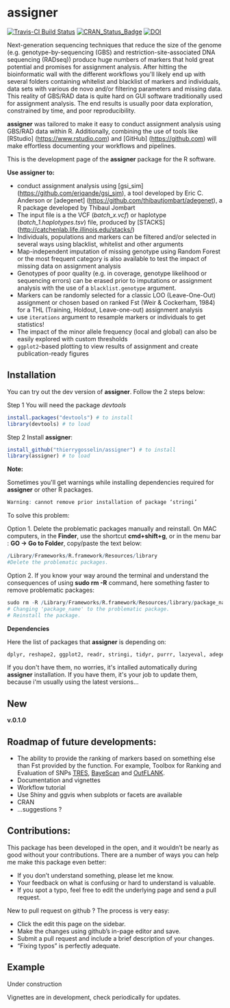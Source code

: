 # assigner
[![Travis-CI Build Status](https://travis-ci.org/thierrygosselin/assigner.svg?branch=master)](https://travis-ci.org/thierrygosselin/assigner) [![CRAN_Status_Badge](http://www.r-pkg.org/badges/version/assigner)](http://cran.r-project.org/package=assigner) [![DOI](https://zenodo.org/badge/14548/thierrygosselin/assigner.svg)](https://zenodo.org/badge/latestdoi/14548/thierrygosselin/assigner)



Next-generation sequencing techniques that reduce the size of the genome (e.g. genotype-by-sequencing (GBS) and
restriction-site-associated DNA sequencing (RADseq)) produce huge numbers of markers that hold great potential and promises for assignment analysis. After hitting the bioinformatic wall with the different workflows you'll likely end up with several folders containing whitelist and blacklist of markers and individuals, data sets with various de novo and/or filtering parameters and missing data. This reality of GBS/RAD data is quite hard on GUI software traditionally used for assignment analysis. The end results is usually poor data exploration, constrained by time, and poor reproducibility.

**assigner** was tailored to make it easy to conduct assignment analysis using GBS/RAD data within R. Additionally, combining the use of tools like [RStudio] (https://www.rstudio.com) and [GitHub] (https://github.com) will make effortless documenting your workflows and pipelines.


This is the development page of the **assigner** package for the R software.

**Use assigner to:**

* conduct assignment analysis using [gsi_sim] (https://github.com/eriqande/gsi_sim), a tool developed 
by Eric C. Anderson or [adegenet] (https://github.com/thibautjombart/adegenet), a R package
developed by Thibaul Jombart
* The input file is a the VCF (*batch_x.vcf*) or haplotype (*batch_1.haplotypes.tsv*) file, produced by [STACKS] (http://catchenlab.life.illinois.edu/stacks/)
* Individuals, populations and markers can be filtered and/or selected in several ways using blacklist, 
whitelist and other arguments
* Map-independent imputation of missing genotype using Random Forest or the most frequent category is also available to test the impact of missing data on assignment analysis
* Genotypes of poor quality (e.g. in coverage, genotype likelihood or sequencing errors) can be erased prior to imputations or assignment analysis with the use of a `blacklist.genotype` argument.
* Markers can be randomly selected for a classic LOO (Leave-One-Out) assignment or 
chosen based on ranked Fst (Weir & Cockerham, 1984) for a THL (Training, Holdout, Leave-one-out) assignment analysis
* use `iterations` argument to resample markers or individuals to get statistics!
* The impact of the minor allele frequency (local and global) can also be easily explored with custom thresholds
* `ggplot2`-based plotting to view results of assignment and create publication-ready figures


## Installation
You can try out the dev version of **assigner**. Follow the 2 steps below:

Step 1 You will need the package *devtools*
```r
install.packages("devtools") # to install
library(devtools) # to load
```

Step 2 Install **assigner**:
```r
install_github("thierrygosselin/assigner") # to install
library(assigner) # to load
```

**Note:**

Sometimes you'll get warnings while installing dependencies required for **assigner** or other R packages.
```r
Warning: cannot remove prior installation of package ‘stringi’
```

To solve this problem: 

Option 1. Delete the problematic packages manually and reinstall. On MAC computers, in the **Finder**, use the shortcut **cmd+shift+g**, or in the menu bar : **GO -> Go to Folder**, copy/paste the text below:
```r
/Library/Frameworks/R.framework/Resources/library
#Delete the problematic packages.
```

Option 2. If you know your way around the terminal and understand the consequences of using **sudo rm -R** command, here something faster to remove problematic packages:
```r
sudo rm -R /Library/Frameworks/R.framework/Resources/library/package_name
# Changing 'package_name' to the problematic package.
# Reinstall the package.
```

**Dependencies**

Here the list of packages that **assigner** is depending on:
```r
dplyr, reshape2, ggplot2, readr, stringi, tidyr, purrr, lazyeval, adegenet, randomForestSRC, foreach, parallel, doParallel
```
If you don't have them, no worries, it's intalled automatically during **assigner** installation. If you have them, it's your job to update them, because i'm usually using the latest versions...


## New

**v.0.1.0**


## Roadmap of future developments:

* The ability to provide the ranking of markers based on something else than Fst provided by the function. For example, Toolbox for Ranking and Evaluation of SNPs [TRES](http://mlkd.csd.auth.gr/bio/tres/), [BayeScan](http://cmpg.unibe.ch/software/BayeScan/) and [OutFLANK](https://github.com/whitlock/OutFLANK).
* Documentation and vignettes
* Workflow tutorial
* Use Shiny and ggvis when subplots or facets are available
* CRAN
* ...suggestions ?

## Contributions:

This package has been developed in the open, and it wouldn’t be nearly as good without your contributions. There are a number of ways you can help me make this package even better:  
* If you don’t understand something, please let me know. 
* Your feedback on what is confusing or hard to understand is valuable. 
* If you spot a typo, feel free to edit the underlying page and send a pull request.

New to pull request on github ? The process is very easy:  
* Click the edit this page on the sidebar.
* Make the changes using github’s in-page editor and save.
* Submit a pull request and include a brief description of your changes. 
* “Fixing typos” is perfectly adequate.


## Example 
Under construction


Vignettes are in development, check periodically for updates.
